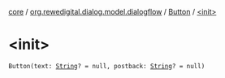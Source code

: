 [core](../../index.md) / [org.rewedigital.dialog.model.dialogflow](../index.md) / [Button](index.md) / [&lt;init&gt;](./-init-.md)

# &lt;init&gt;

`Button(text: `[`String`](https://kotlinlang.org/api/latest/jvm/stdlib/kotlin/-string/index.html)`? = null, postback: `[`String`](https://kotlinlang.org/api/latest/jvm/stdlib/kotlin/-string/index.html)`? = null)`